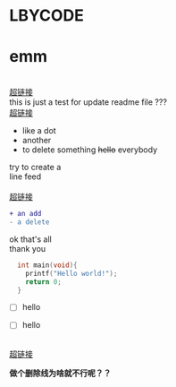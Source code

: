 # LBYCODE
emm
====
<br>[超链接](https://blog.csdn.net/u013181595/article/details/80676590)<br>
this is just a test for update readme file
???
<br>[超链接](https://blog.csdn.net/u013181595/article/details/80676590)<br>
* like a dot
* another
* to delete something ~~hello~~ everybody<br>

try to create a<br> line feed <br>
<br>[超链接](https://blog.csdn.net/u013181595/article/details/80676590)<br>

``` diff 
+ an add
- a delete 
```
ok that's all<br>
thank you
```C
  int main(void){
    printf("Hello world!");
    return 0;
  }
```
- [ ] hello

- [ ] hello


<br>[超链接](https://blog.csdn.net/u013181595/article/details/80676590)<br>

**做个删除线为啥就不行呢？？**


